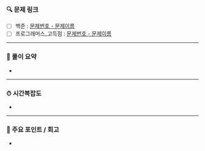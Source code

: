 <!--
📝 PR 제목 양식:

[백준] 문제번호 - 문제이름
예: [백준] 10828번 - 스택

[프로그래머스_고득점] LV# - 문제이름
예: [프로그래머스_고득점] LV1 - 크레인 인형뽑기 게임
-->

### 🔍 문제 링크
- [ ] 백준 : [문제번호 - 문제이름](https://www.acmicpc.net/problem/문제번호)
- [ ] 프로그래머스_고득점 : [문제번호 - 문제이름](https://school.programmers.co.kr/learn/courses/30/lessons/문제번호)

---

### 📝 풀이 요약
<!-- 어떤 접근 방식으로 풀었는지 간단하게 설명해 주세요 -->

-

---

### ⏱ 시간복잡도
<!-- 대략적인 시간 복잡도 작성 -->

-

---

### 📌 주요 포인트 / 회고
<!-- 어려웠던 점, 배운 점, 개선할 점 등 간단히 -->

- 
